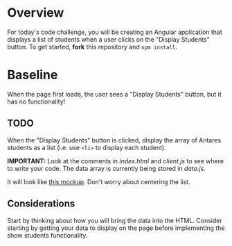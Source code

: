 # Overview

For today's code challenge, you will be creating an Angular application that displays a list of students when a user clicks on the "Display Students" button. To get started, **fork** this repository and `npm install`.

# Baseline

When the page first loads, the user sees a "Display Students" button, but it has no functionality!

## TODO

When the "Display Students" button is clicked, display the array of Antares students as a list (i.e. use `<li>` to display each student).

**IMPORTANT:** Look at the comments in *index.html* and *client.js* to see where to write your code. The data array is currently being stored in *data.js*.

It will look like [this mockup](https://ninjastorage.blob.core.windows.net/html/M9FLD/index.html#a6dc2c72-7210-8348-3a96-b0b0ec3434ef). Don't worry about centering the list.

## Considerations

Start by thinking about how you will bring the data into the HTML. Consider starting by getting your data to display on the page before implementing the show students functionality.
